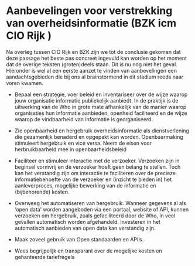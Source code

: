# Aanbevelingen voor verstrekking van overheidsinformatie (BZK icm CIO Rijk ) 

Na overleg tussen CIO Rijk en BZK zijn we tot de conclusie gekomen dat deze passage het beste pas concreet ingevuld kan worden op het moment dat de overige teksten (groten)deels staan. Dit is nu nog niet het geval. Hieronder is wel al een eerste aanzet te vinden van aanbevelingen een aandachtsgebieden die bij ons al brainstormend in dit stadium reeds naar voren kwamen. 
 
- Bepaal een strategie, voer beleid en inventariseer over de wijze waarop jouw organisatie informatie publiekelijk aanbiedt. In de praktijk is de uitwerking van de Who in grote mate afhankelijk van de manier waarop organisaties hun informatie aanbieden, openheid faciliteerd en de wijze waarop de vindbaarheid van informatie is georganiseerd. 

- Zie openbaarheid en hergebruik overheidsinformatie als dienstverlening die gezamenlijk benaderd en opgepakt kan worden. Openbaarmaking stimuleert hergebruik en vice versa. Neem de eisen voor herbruikbaarheid mee in openbaarheidsbeleid

- Faciliteer en stimuleer interactie met de verzoeker. Verzoeken zijn in beginsel vormvrij en de verzoeker hoeft geen belang te stellen. Toch kan het verstandig zijn om interactie te faciliteren over de precieze informatiebehoefte van de verzoeker en (inzicht te bieden in) het aanleverproces, mogelijke bewerking van de informatie en (bijbehorende) kosten. 

- Overweeg het automatiseren van hergebruik. Wanneer gegevens al als ‘open data’ worden aangeboden via een portaal, website of API, kunnen verzoeken om hergebruik, zoals gefaciliteerd door de Who, in veel gevallen automatisch worden afgehandeld. Investeren in het automatisch aanbieden van open data kan verstandig zijn. 

- Maak zoveel gebruik van Open standaarden en API’s.

- Wees begrijpelijk en transparant over de mogelijke kosten en gehanteerde tariefregels


